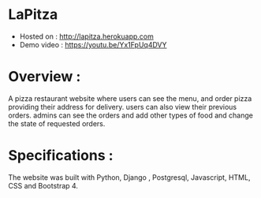 # LaPitza

* Hosted on : http://lapitza.herokuapp.com
* Demo video : https://youtu.be/Yx1FpUq4DVY

# Overview :
A pizza restaurant website where users can see the menu, and order pizza providing their address for delivery. 
users can also view their previous orders. admins can see the orders and add other types of food and change the state of requested orders.

# Specifications :
The website was built with Python, Django , Postgresql, Javascript, HTML, CSS and Bootstrap 4.


